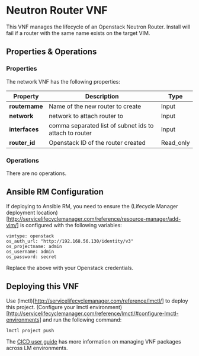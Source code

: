 # Neutron Router VNF

This VNF manages the lifecycle of an Openstack Neutron Router. Install will fail if a router with the same name exists on the target VIM. 

## Properties & Operations

### Properties

The network VNF has the following properties:

| Property             |  Description                        | Type      |
|----------------------|-------------------------------------|-----------|
| **routername**       | Name of the new router to create    | Input     |
| **network**          | network to attach router to         | Input     |
| **interfaces**       | comma separated list of subnet ids to attach to router | Input |
| **router_id**        | Openstack ID of the router created  | Read_only |

### Operations

There are no operations. 

## Ansible RM Configuration

If deploying to Ansible RM, you need to ensure the (Lifecycle Manager deployment location)[http://servicelifecyclemanager.com/reference/resource-manager/add-vim/] is configured with the following variables:

```
vimtype: openstack
os_auth_url: "http://192.168.56.130/identity/v3"
os_projectname: admin
os_username: admin
os_password: secret
```

Replace the above with your Openstack credentials.

## Deploying this VNF

Use (lmctl)[http://servicelifecyclemanager.com/reference/lmctl/] to deploy this project. (Configure your lmctl environment)[http://servicelifecyclemanager.com/reference/lmctl/#configure-lmctl-environments] and run the following command:

```
lmctl project push
```

The [CICD user guide](http://servicelifecyclemanager.com/cicd/introduction/) has more information on managing VNF packages across LM environments. 